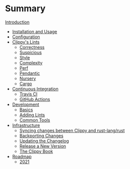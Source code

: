 # Summary

[Introduction](README.md)

- [Installation and Usage](installation_and_usage.md)
- [Configuration](configuration.md)
- [Clippy's Lints](lints/README.md)
    - [Correctness]()
    - [Suspicious]()
    - [Style]()
    - [Complexity]()
    - [Perf]()
    - [Pendantic]()
    - [Nursery]()
    - [Cargo]()
- [Continuous Integration](continuous_integration/README.md)
    - [Travis CI](continuous_integration/travis.md)
    - [GitHub Actions](continuous_integration/github_actions.md)
- [Development](development/README.md)
    - [Basics](development/basics.md)
    - [Adding Lints](development/adding_lints.md)
    - [Common Tools](development/common_tools_writing_lints.md)
- [Infrastructure](infrastructure/README.md)
    - [Syncing changes between Clippy and rust-lang/rust](infrastructure/sync.md)
    - [Backporting Changes](infrastructure/backport.md)
    - [Updating the Changelog](infrastructure/changelog_update.md)
    - [Release a New Version](infrastructure/release.md)
    - [The Clippy Book](infrastructure/book.md)
- [Roadmap](roadmap/README.md)
    - [2021](roadmap/2021.md)
